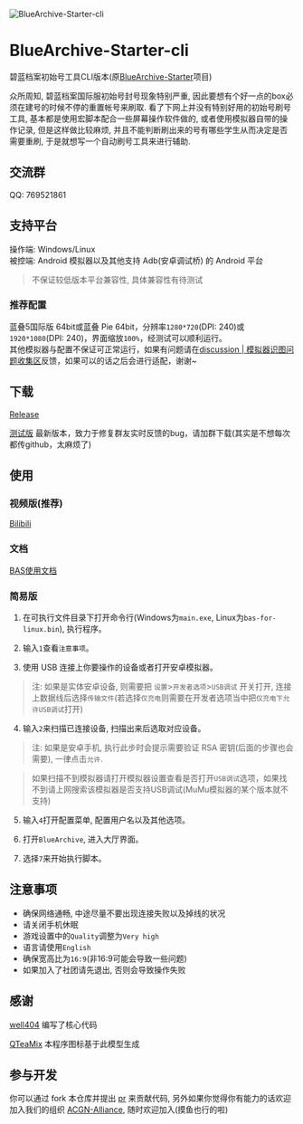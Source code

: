 ![BlueArchive-Starter-cli](https://socialify.git.ci/ACGN-Alliance/BlueArchive-Starter-cli/image?description=1&descriptionEditable=%E7%A2%A7%E8%93%9D%E6%A1%A3%E6%A1%88%E5%88%9D%E5%A7%8B%E5%8F%B7%E5%B7%A5%E5%85%B7&font=Jost&forks=1&issues=1&logo=https%3A%2F%2Fi.imgur.com%2FGWyoWJN.png&name=1&owner=1&pattern=Floating%20Cogs&pulls=1&stargazers=1&theme=Light)

# BlueArchive-Starter-cli

碧蓝档案初始号工具CLI版本(原[BlueArchive-Starter](https://github.com/ACGN-Alliance/BlueArchive-Starter)项目)  

众所周知, 碧蓝档案国际服初始号封号现象特别严重, 因此要想有个好一点的box必须在建号的时候不停的重置帐号来刷取.
看了下网上并没有特别好用的初始号刷号工具, 基本都是使用宏脚本配合一些屏幕操作软件做的, 或者使用模拟器自带的操作记录, 
但是这样做比较麻烦, 并且不能判断刷出来的号有哪些学生从而决定是否需要重刷, 于是就想写一个自动刷号工具来进行辅助.

## 交流群
QQ: 769521861

## 支持平台
操作端: Windows/Linux  
被控端: Android 模拟器以及其他支持 Adb(安卓调试桥) 的 Android 平台
> 不保证较低版本平台兼容性, 具体兼容性有待测试

### 推荐配置
蓝叠5国际版 64bit或蓝叠 Pie 64bit，分辨率`1280*720`(DPI: 240)或`1920*1080`(DPI: 240)，界面缩放`100%`，经测试可以顺利运行。  
其他模拟器与配置不保证可正常运行，如果有问题请在[discussion | 模拟器识图问题收集区](https://github.com/ACGN-Alliance/BlueArchive-Starter-cli/issues/13)反馈，如果可以的话之后会进行适配，谢谢~

## 下载
[Release](https://github.com/ACGN-Alliance/BlueArchive-Starter-cli/releases)

[测试版]() 最新版本，致力于修复群友实时反馈的bug，请加群下载(其实是不想每次都传github，太麻烦了)

## 使用
### 视频版(推荐)
[Bilibili](https://www.bilibili.com/video/BV1ku4y1z71F/)

### 文档
[BAS使用文档](https://acgn-alliance.github.io/BAS-doc/)

### 简易版
1. 在可执行文件目录下打开命令行(Windows为`main.exe`, Linux为`bas-for-linux.bin`), 执行程序。

2. 输入`1`查看`注意事项`。
   
3. 使用 USB 连接上你要操作的设备或者打开安卓模拟器。
> 注: 如果是实体安卓设备, 则需要把 `设置`>`开发者选项`>`USB调试` 开关打开, 连接上数据线后选择`传输文件`(若选择`仅充电`则需要在开发者选项当中把`仅充电下允许USB调试`打开)

4. 输入`2`来扫描已连接设备, 扫描出来后选取对应设备。
> 注: 如果是安卓手机, 执行此步时会提示需要验证 RSA 密钥(后面的步骤也会需要), 一律点击`允许`.

> 如果扫描不到模拟器请打开模拟器设置查看是否打开`USB调试`选项，如果找不到请上网搜索该模拟器是否支持USB调试(MuMu模拟器的某个版本就不支持)

5. 输入`4`打开配置菜单, 配置用户名以及其他选项。 

6. 打开`BlueArchive`, 进入大厅界面。

7. 选择`7`来开始执行脚本。

## 注意事项
- 确保网络通畅, 中途尽量不要出现连接失败以及掉线的状况
- 请关闭手机休眠
- 游戏设置中的`Quality`调整为`Very high`
- 语言请使用`English`
- 确保宽高比为`16:9`(非16:9可能会导致一些问题)
- 如果加入了社团请先退出, 否则会导致操作失败

## 感谢
[well404](https://github.com/Well2333) 编写了核心代码

[QTeaMix](https://tusiart.com/models/616971961895099597) 本程序图标基于此模型生成

## 参与开发
你可以通过 fork 本仓库并提出 [pr](https://github.com/ACGN-Alliance/BlueArchive-Starter/pulls) 来贡献代码, 另外如果你觉得你有能力的话欢迎加入我们的组织 [ACGN-Alliance](https://github.com/ACGN-Alliance), 随时欢迎加入(摸鱼也行的啦)